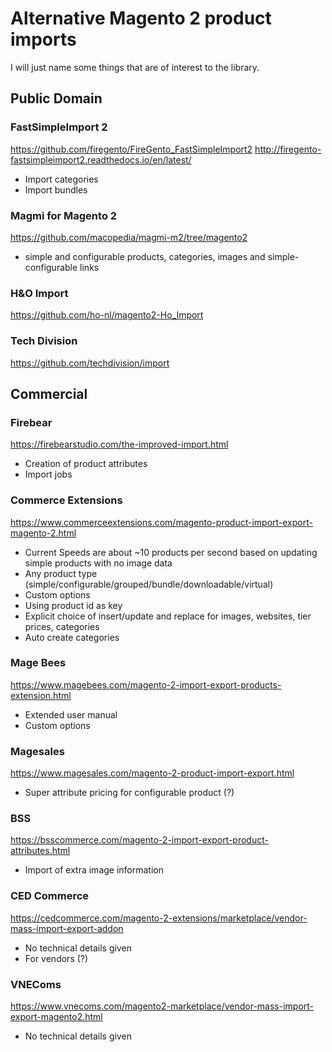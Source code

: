 # Alternative Magento 2 product imports

I will just name some things that are of interest to the library.

## Public Domain

### FastSimpleImport 2

https://github.com/firegento/FireGento_FastSimpleImport2
http://firegento-fastsimpleimport2.readthedocs.io/en/latest/

* Import categories
* Import bundles

### Magmi for Magento 2

https://github.com/macopedia/magmi-m2/tree/magento2

* simple and configurable products, categories, images and simple-configurable links

### H&O Import

https://github.com/ho-nl/magento2-Ho_Import

### Tech Division

https://github.com/techdivision/import

## Commercial

### Firebear

https://firebearstudio.com/the-improved-import.html

* Creation of product attributes
* Import jobs

### Commerce Extensions

https://www.commerceextensions.com/magento-product-import-export-magento-2.html

* Current Speeds are about ~10 products per second based on updating simple products with no image data
* Any product type (simple/configurable/grouped/bundle/downloadable/virtual)
* Custom options
* Using product id as key
* Explicit choice of insert/update and replace for images, websites, tier prices, categories
* Auto create categories

### Mage Bees

https://www.magebees.com/magento-2-import-export-products-extension.html

* Extended user manual
* Custom options

### Magesales

https://www.magesales.com/magento-2-product-import-export.html

* Super attribute pricing for configurable product (?)

### BSS

https://bsscommerce.com/magento-2-import-export-product-attributes.html

* Import of extra image information

### CED Commerce

https://cedcommerce.com/magento-2-extensions/marketplace/vendor-mass-import-export-addon

* No technical details given
* For vendors (?)

### VNEComs

https://www.vnecoms.com/magento2-marketplace/vendor-mass-import-export-magento2.html

* No technical details given
